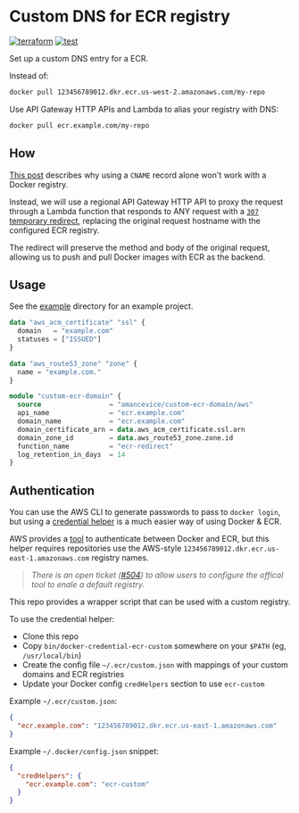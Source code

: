 # Custom DNS for ECR registry

[![terraform](https://img.shields.io/github/v/tag/amancevice/terraform-aws-custom-ecr-domain?color=62f&label=version&logo=terraform&style=flat-square)](https://registry.terraform.io/modules/amancevice/serverless-pypi/aws)
[![test](https://img.shields.io/github/actions/workflow/status/amancevice/terraform-aws-custom-ecr-domain/test.yml?logo=github&style=flat-square)](https://github.com/amancevice/terraform-aws-custom-ecr-domain/actions/workflows/test.yml)

Set up a custom DNS entry for a ECR.

Instead of:

```bash
docker pull 123456789012.dkr.ecr.us-west-2.amazonaws.com/my-repo
```

Use API Gateway HTTP APIs and Lambda to alias your registry with DNS:

```bash
docker pull ecr.example.com/my-repo
```

## How

[This post](https://httptoolkit.com/blog/docker-image-registry-facade/) describes why using a `CNAME` record alone won't work with a Docker registry.

Instead, we will use a regional API Gateway HTTP API to proxy the request through a Lambda function that responds to ANY request with a [`307` temporary redirect](https://developer.mozilla.org/en-US/docs/Web/HTTP/Status/307), replacing the original request hostname with the configured ECR registry.

The redirect will preserve the method and body of the original request, allowing us to push and pull Docker images with ECR as the backend.

## Usage

See the [example](./example) directory for an example project.

```terraform
data "aws_acm_certificate" "ssl" {
  domain   = "example.com"
  statuses = ["ISSUED"]
}

data "aws_route53_zone" "zone" {
  name = "example.com."
}

module "custom-ecr-domain" {
  source                 = "amancevice/custom-ecr-domain/aws"
  api_name               = "ecr.example.com"
  domain_name            = "ecr.example.com"
  domain_certificate_arn = data.aws_acm_certificate.ssl.arn
  domain_zone_id         = data.aws_route53_zone.zone.id
  function_name          = "ecr-redirect"
  log_retention_in_days  = 14
}
```

## Authentication

You can use the AWS CLI to generate passwords to pass to `docker login`, but using a [credential helper](https://docs.docker.com/engine/reference/commandline/login/) is a much easier way of using Docker & ECR.

AWS provides a [tool](https://github.com/awslabs/amazon-ecr-credential-helper) to authenticate between Docker and ECR, but this helper requires repositories use the AWS-style `123456789012.dkr.ecr.us-east-1.amazonaws.com` registry names.

> _There is an open ticket ([#504](https://github.com/awslabs/amazon-ecr-credential-helper/pull/504)) to allow users to configure the offical tool to enale a default registry._

This repo provides a wrapper script that can be used with a custom registry.

To use the credential helper:

- Clone this repo
- Copy `bin/docker-credential-ecr-custom` somewhere on your `$PATH` (eg, `/usr/local/bin`)
- Create the config file `~/.ecr/custom.json` with mappings of your custom domains and ECR registries
- Update your Docker config `credHelpers` section to use `ecr-custom`

Example `~/.ecr/custom.json`:

```json
{
  "ecr.example.com": "123456789012.dkr.ecr.us-east-1.amazonaws.com"
}
```

Example `~/.docker/config.json` snippet:

```json
{
  "credHelpers": {
    "ecr.example.com": "ecr-custom"
  }
}
```
